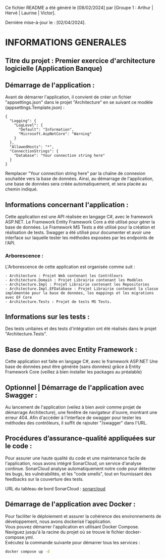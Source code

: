 Ce fichier README a été généré le [08/02/2024] par [Groupe 1 : Arthur | Hervé | Laurine | Victor].

Dernière mise-à-jour le : [02/04/2024].

# INFORMATIONS GENERALES

## Titre du projet : Premier exercice d'architecture logicielle (Application Banque)

## Démarrage de l'application : 

Avant de démarrer l'application, il convient de créer un fichier "appsettings.json" dans le projet "Architecture" en se suivant ce modèle (appsettings.Template.json) :

```
{
  "Logging": {
    "LogLevel": {
      "Default": "Information",
      "Microsoft.AspNetCore": "Warning"
    }
  },
  "AllowedHosts": "*",
  "ConnectionStrings": {
    "Database": "Your connection string here"
  }
}

```
Remplacer "Your connection string here" par la chaîne de connexion souhaitée vers la base de données. 
Ainsi, au démarrage de l'application, une base de données sera créée automatiquement, et sera placée au chemin indiqué. 

## Informations concernant l'application :

Cette application est une API réalisée en langage C#, avec le framework ASP.NET.
Le Framework Entity Framework Core a été utilisé pour gérer la base de données.
Le Framework MS Tests a été utilisé pour la création et réalisation de tests.
Swagger a été utilisé pour documenter et avoir une interface sur laquelle tester les méthodes exposées par les endpoints de l'API. 

### Arborescence : 

L'Arborescence de cette application est organisée comme suit : 

    - Architecture : Projet Web contenant les Contrôleurs
    - Architecture.Domain : Projet Librairie contenant les Modèles
    - Architecture.Impl : Projet Librairie contenant les Repositories
    - Architecture.Impl.EFDatabase : Projet Librairie contenant la classe implémentée pour la base de données, les mappings et les migrations avec EF Core
    - Architecture.Tests : Projet de tests MS Tests. 

## Informations sur les tests :

Des tests unitaires et des tests d'intégration ont été réalisés dans le projet "Architecture.Tests".

## Base de données avec Entity Framework :

Cette application est faite en langage C#, avec le framework ASP.NET
Une base de données peut être générée (sans données) grâce à Entity Framework Core (veillez à bien installer les packages au préalable)

## Optionnel | Démarrage de l'application avec Swagger :

Au lancement de l'application (veilez à bien avoir comme projet de démarrage Architecture), une fenêtre de navigateur d'ouvre, montrant une erreur 404. 
Afin d'accéder à l'interface de swagger pour tester les méthodes des contrôleurs, il suffit de rajouter "/swagger" dans l'URL. 


## Procédures d’assurance-qualité appliquées sur le code :
Pour assurer une haute qualité du code et une maintenance facile de l'application, nous avons intégré SonarCloud, un service d'analyse continue. SonarCloud analyse automatiquement notre code pour détecter les bugs, les vulnérabilités, et les "code smells", tout en fournissant des feedbacks sur la couverture des tests.

URL du tableau de bord SonarCloud : [sonarcloud](https://sonarcloud.io/summary/overall?id=vkrpk_Architecture-Logicielle-Exercice)

## Démarrage de l'application avec Docker :
Pour faciliter le déploiement et assurer la cohérence des environnements de développement, nous avons dockerisé l'application.   
Vous pouvez démarrer l'application en utilisant Docker Compose.  
Naviguez jusqu'à la racine du projet où se trouve le fichier docker-compose.yml.  
Exécutez la commande suivante pour démarrer tous les services :  
```bash
docker compose up -d
```

